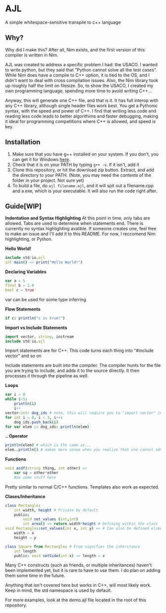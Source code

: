 # AJL

A simple whitespace-sensitive transpile to c++ language
## Why?
Why did I make this? After all, Nim exists, and the first version of this compiler is written in Nim. 

AJL was created to address a specific problem I had: the USACO. I wanted to write python, but they said that "Python cannot solve all the test cases".
While Nim does have a compile to C++ option, it is tied to the OS, and I didn't want to deal with cross compilation issues. Also, the Nim library took up roughly half the 
limit on filesize.
So, to show the USACO, I created my own programming language, spending more time to avoid writing C++...

Anyway, this will generate one C++ file, and that is it. It has full interop with any C++ library, although single header files work best. You get a Pythonic syntax, with the speed and 
power of C++. I find that writing less code and reading less code leads to better algorithims and faster debugging, making it ideal for programming competitions where 
C++ is allowed, and speed is key.

## Installation
1. Make sure that you have g++ installed on your system. If you don't, you can get it for Windows [here](http://www1.cmc.edu/pages/faculty/alee/g++/g++.html).
2. Check that it is on your PATH by typing `g++ -v`. If it isn't, add it
3. Clone this repository, or hit the download zip button. Extract, and add the directory to your PATH. (Note, you may need the contents of the folder in your project. Not sure yet)
4. To build a file, do `ajl filename.ajl`, and it will spit out a filename.cpp and a.exe, which is your executable. It will also run the code right after.

## Guide[WIP]
**Indentation and Syntax Highlighting**
At this point in time, only tabs are allowed. Tabs are used to determine when statements end.
There is currently no syntax highlighting avalible. If someone creates one, feel free to make an issue and I'll add it to this README.
For now, I reccomend Nim highlighting, or Python.

**Hello World!**
```Nim
include std/io.ajl
int main() => print("Hello World!")
```

**Declaring Variables**
```Nim
var a = 5
float b = 2.0
bool c = true
```
var can be used for some type inferring

**Flow Statements**
```Nim
if c: println("c is true!")
```

**Import vs Include Statements**
```Nim
import vector, string, iostream
include std/io.ajl
```
Import statements are for C++. This code turns each thing into "#include vector" and so on

Include statements are built into the compiler. The compiler hunts for the file you are trying to include, and adds it to the source directly. It then processes it through the
pipeline as well.

**Loops**
```Nim
var i = 0
while i<5:
	println(i)
	i++
vector<int> dog_ids # note, this will require you to "import vector" in your file
for int i = 0, i < 3, i++: 
	dog_ids.push_back(i)
for var elem in dog_ids: println(elem)
```

**.. Operator**
```Nim
println(elem) # which is the same as...
elem..println() # makes more sense when you realize that one cannot add methods to STL code in C++
```

**Functions**
```Nim
void asdf(string thing, int other) =>
	var sq = other*other
	#do some stuff here
```
Pretty similar to normal C/C++ functions. Templates also work as expected.

**Clases/Inheritance**
```Nim
class Rectangle:
	int width, height # Private by default
	public:
		void set_values (int,int)
		int area() => return width*height # Defining within the class
void Rectangle::set_values(int x, int y) => # Can also be defined elsewhere
	width = x
	height = y

class Square from Rectangle: # From signifies the inheritance
	int length
	public: void setSide(int x) => length = x
```
Many C++ constructs (such as friends, or multiple inheritances) haven't been implemented yet, but it is rare to have to use them.
I do plan on adding them some time in the future.

Anything that isn't covered here but works in C++, will most likely work. Keep in mind, the std namespace is used by default.

For more examples, look at the demo.ajl file located in the root of this repository.